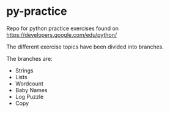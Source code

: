 # py-practice
Repo for python practice exercises found on https://developers.google.com/edu/python/

The different exercise topics have been divided into branches.

The branches are:
- Strings
- Lists
- Wordcount
- Baby Names
- Log Puzzle
- Copy
